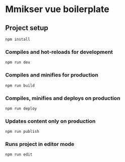 # Мmikser vue boilerplate

## Project setup
```
npm install
```

### Compiles and hot-reloads for development
```
npm run dev
```

### Compiles and minifies for production
```
npm run build
```

### Compiles, minifies and deploys on production
```
npm run deploy
```

### Updates content only on production
```
npm run publish
```

### Runs project in editor mode
```
npm run edit
```